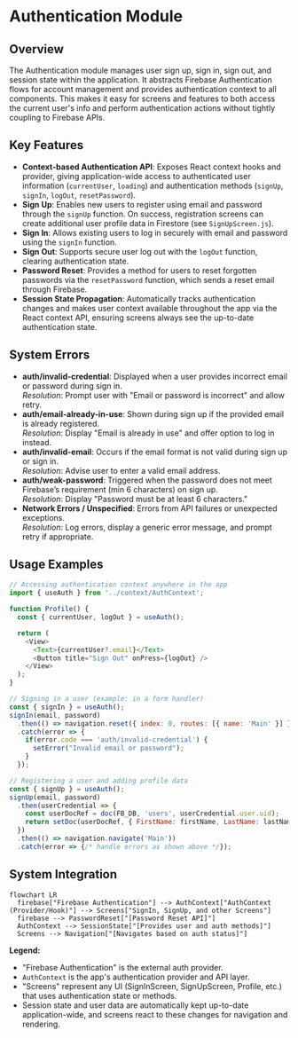 # Authentication Module

## Overview
The Authentication module manages user sign up, sign in, sign out, and session state within the application. It abstracts Firebase Authentication flows for account management and provides authentication context to all components. This makes it easy for screens and features to both access the current user's info and perform authentication actions without tightly coupling to Firebase APIs.

## Key Features

- **Context-based Authentication API**: Exposes React context hooks and provider, giving application-wide access to authenticated user information (`currentUser`, `loading`) and authentication methods (`signUp`, `signIn`, `logOut`, `resetPassword`).
- **Sign Up**: Enables new users to register using email and password through the `signUp` function. On success, registration screens can create additional user profile data in Firestore (see `SignUpScreen.js`).
- **Sign In**: Allows existing users to log in securely with email and password using the `signIn` function.
- **Sign Out**: Supports secure user log out with the `logOut` function, clearing authentication state.
- **Password Reset**: Provides a method for users to reset forgotten passwords via the `resetPassword` function, which sends a reset email through Firebase.
- **Session State Propagation**: Automatically tracks authentication changes and makes user context available throughout the app via the React context API, ensuring screens always see the up-to-date authentication state.

## System Errors

- **auth/invalid-credential**: Displayed when a user provides incorrect email or password during sign in.  
  _Resolution_: Prompt user with "Email or password is incorrect" and allow retry.
- **auth/email-already-in-use**: Shown during sign up if the provided email is already registered.  
  _Resolution_: Display "Email is already in use" and offer option to log in instead.
- **auth/invalid-email**: Occurs if the email format is not valid during sign up or sign in.  
  _Resolution_: Advise user to enter a valid email address.
- **auth/weak-password**: Triggered when the password does not meet Firebase’s requirement (min 6 characters) on sign up.  
  _Resolution_: Display "Password must be at least 6 characters."
- **Network Errors / Unspecified**: Errors from API failures or unexpected exceptions.  
  _Resolution_: Log errors, display a generic error message, and prompt retry if appropriate.

## Usage Examples

```javascript
// Accessing authentication context anywhere in the app
import { useAuth } from '../context/AuthContext';

function Profile() {
  const { currentUser, logOut } = useAuth();

  return (
    <View>
      <Text>{currentUser?.email}</Text>
      <Button title="Sign Out" onPress={logOut} />
    </View>
  );
}

// Signing in a user (example: in a form handler)
const { signIn } = useAuth();
signIn(email, password)
  .then(() => navigation.reset({ index: 0, routes: [{ name: 'Main' }] }))
  .catch(error => {
    if(error.code === 'auth/invalid-credential') {
      setError("Invalid email or password");
    }
  });

// Registering a user and adding profile data
const { signUp } = useAuth();
signUp(email, password)
  .then(userCredential => {
    const userDocRef = doc(FB_DB, 'users', userCredential.user.uid);
    return setDoc(userDocRef, { FirstName: firstName, LastName: lastName });
  })
  .then(() => navigation.navigate('Main'))
  .catch(error => {/* handle errors as shown above */});
```

## System Integration

```mermaid
flowchart LR
  firebase["Firebase Authentication"] --> AuthContext["AuthContext (Provider/Hook)"] --> Screens["SignIn, SignUp, and other Screens"]
  firebase --> PasswordReset["[Password Reset API]"]
  AuthContext --> SessionState["[Provides user and auth methods]"]
  Screens --> Navigation["[Navigates based on auth status]"]
```
**Legend:**  
- "Firebase Authentication" is the external auth provider.  
- `AuthContext` is the app's authentication provider and API layer.  
- "Screens" represent any UI (SignInScreen, SignUpScreen, Profile, etc.) that uses authentication state or methods.  
- Session state and user data are automatically kept up-to-date application-wide, and screens react to these changes for navigation and rendering.